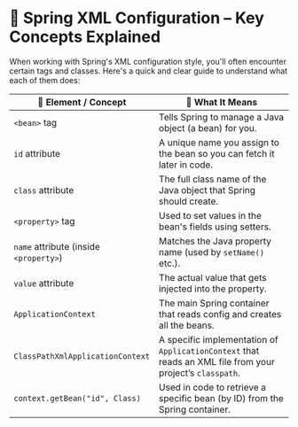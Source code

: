 # 🌱 Spring XML Configuration – Key Concepts Explained

When working with Spring's XML configuration style, you'll often encounter certain tags and classes. Here's a quick and clear guide to understand what each of them does:

| 🔧 Element / Concept               | 💬 What It Means                                                                 |
|----------------------------------|----------------------------------------------------------------------------------|
| `<bean>` tag                     | Tells Spring to manage a Java object (a bean) for you.                          |
| `id` attribute                   | A unique name you assign to the bean so you can fetch it later in code.         |
| `class` attribute                | The full class name of the Java object that Spring should create.               |
| `<property>` tag                 | Used to set values in the bean's fields using setters.                          |
| `name` attribute (inside `<property>`) | Matches the Java property name (used by `setName()` etc.).               |
| `value` attribute                | The actual value that gets injected into the property.                          |
| `ApplicationContext`             | The main Spring container that reads config and creates all the beans.          |
| `ClassPathXmlApplicationContext` | A specific implementation of `ApplicationContext` that reads an XML file from your project’s `classpath`. |
| `context.getBean("id", Class)`   | Used in code to retrieve a specific bean (by ID) from the Spring container.     |


